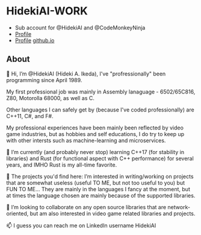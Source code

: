 # HidekiAI-WORK
- Sub account for @HidekiAI and @CodeMonkeyNinja
- [Profile](https://github.com/CodeMonkeyNinja)
- [Profile](https://github.com/HidekiAI)  [github.io](https://hidekiai.github.io/)


## About

👋 Hi, I’m @HidekiAI (Hideki A. Ikeda), I've "profressionally" been programming since April 1989.

My first professional job was mainly in Assembly lanaguage - 6502/65C816, Z80, Motorolla 68000, as well as C.

Other languages I can safely get by (because I've coded professionally) are C++11, C#, and F#.

My professional experiences have been mainly been reflected by video game industries, but as hobbies and self educations, I do try to keep up with other intersts such as machine-learning and microservices.

🌱 I’m currently (and probably never stop) learning C++17 (for stability in libraries) and Rust (for functional aspect with C++ performance) for several years, and IMHO Rust is my all-time favorite.

👀 The projects you'd find here: I’m interested in writing/working on projects that are somewhat useless (useful TO ME, but not too useful to you) but FUN TO ME... They are mainly in the languages I fancy at the moment, but at times the language chosen are mainly because of the supported libraries.

💞️ I’m looking to collaborate on any open source libraries that are network-oriented, but am also interested in video game related libraries and projects.

📫 I guess you can reach me on LinkedIn username HidekiAI

